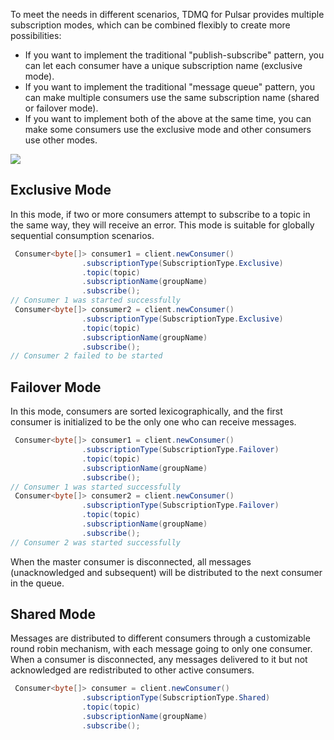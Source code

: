 

To meet the needs in different scenarios, TDMQ for Pulsar provides multiple subscription modes, which can be combined flexibly to create more possibilities:
- If you want to implement the traditional "publish-subscribe" pattern, you can let each consumer have a unique subscription name (exclusive mode).
- If you want to implement the traditional "message queue" pattern, you can make multiple consumers use the same subscription name (shared or failover mode).
- If you want to implement both of the above at the same time, you can make some consumers use the exclusive mode and other consumers use other modes.

![](https://main.qcloudimg.com/raw/ab3396672d1e49642485686f2df3f479.png)

## Exclusive Mode
In this mode, if two or more consumers attempt to subscribe to a topic in the same way, they will receive an error. This mode is suitable for globally sequential consumption scenarios.
```java
 Consumer<byte[]> consumer1 = client.newConsumer()
                .subscriptionType(SubscriptionType.Exclusive)
                .topic(topic)
                .subscriptionName(groupName)
                .subscribe();
// Consumer 1 was started successfully
 Consumer<byte[]> consumer2 = client.newConsumer()
                .subscriptionType(SubscriptionType.Exclusive)
                .topic(topic)
                .subscriptionName(groupName)
                .subscribe();
// Consumer 2 failed to be started
```

## Failover Mode
In this mode, consumers are sorted lexicographically, and the first consumer is initialized to be the only one who can receive messages. 
```java
 Consumer<byte[]> consumer1 = client.newConsumer()
                .subscriptionType(SubscriptionType.Failover)
                .topic(topic)
                .subscriptionName(groupName)
                .subscribe();
// Consumer 1 was started successfully
 Consumer<byte[]> consumer2 = client.newConsumer()
                .subscriptionType(SubscriptionType.Failover)
                .topic(topic)
                .subscriptionName(groupName)
                .subscribe();
// Consumer 2 was started successfully
```
When the master consumer is disconnected, all messages (unacknowledged and subsequent) will be distributed to the next consumer in the queue.

## Shared Mode
Messages are distributed to different consumers through a customizable round robin mechanism, with each message going to only one consumer. When a consumer is disconnected, any messages delivered to it but not acknowledged are redistributed to other active consumers.
```java
 Consumer<byte[]> consumer = client.newConsumer()
                .subscriptionType(SubscriptionType.Shared)
                .topic(topic)
                .subscriptionName(groupName)
                .subscribe();
```
